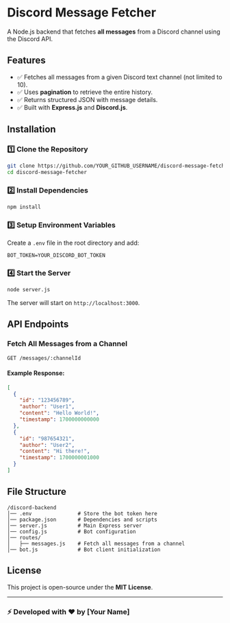 # Discord Message Fetcher

A Node.js backend that fetches **all messages** from a Discord channel using the Discord API.

## Features
- ✅ Fetches all messages from a given Discord text channel (not limited to 10).
- ✅ Uses **pagination** to retrieve the entire history.
- ✅ Returns structured JSON with message details.
- ✅ Built with **Express.js** and **Discord.js**.

## Installation

### 1️⃣ Clone the Repository
```sh
git clone https://github.com/YOUR_GITHUB_USERNAME/discord-message-fetcher.git
cd discord-message-fetcher
```

### 2️⃣ Install Dependencies
```sh
npm install
```

### 3️⃣ Setup Environment Variables
Create a `.env` file in the root directory and add:
```env
BOT_TOKEN=YOUR_DISCORD_BOT_TOKEN
```

### 4️⃣ Start the Server
```sh
node server.js
```

The server will start on `http://localhost:3000`.

## API Endpoints

### Fetch All Messages from a Channel
```http
GET /messages/:channelId
```
#### Example Response:
```json
[
  {
    "id": "123456789",
    "author": "User1",
    "content": "Hello World!",
    "timestamp": 1700000000000
  },
  {
    "id": "987654321",
    "author": "User2",
    "content": "Hi there!",
    "timestamp": 1700000001000
  }
]
```

## File Structure
```
/discord-backend
│── .env               # Store the bot token here
│── package.json       # Dependencies and scripts
│── server.js          # Main Express server
│── config.js          # Bot configuration
│── routes/
│   ├── messages.js    # Fetch all messages from a channel
│── bot.js             # Bot client initialization
```

## License
This project is open-source under the **MIT License**.

---
### ⚡ Developed with ❤️ by [Your Name]


